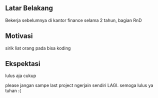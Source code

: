 [//]: # (Ceritakan sedikit tentang latar belakangmu seperti pendidikan terakhir atau pekerjaan sebelumnya)
## Latar Belakang
Bekerja sebelumnya di kantor finance selama 2 tahun, bagian RnD

[//]: # (Motivasi apa yang mendorongmu untuk ikut program coding bootcamp di Hacktiv8?)
## Motivasi
sirik liat orang pada bisa koding

[//]: # (Beri tahu kami, apa yang ingin kamu dapatkan di Hacktiv8 dan apa yang ingin kamu capai setelah lulus dari sini?)
## Ekspektasi
lulus aja cukup

[//]: # (Apakah ada hal lain yang ingin disampaikan? Bila ada, kamu bebas untuk menuliskannya)
please jangan sampe last project ngerjain sendiri LAGI.
semoga lulus ya tuhan :(
